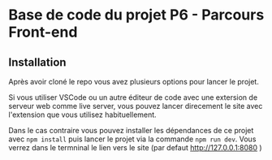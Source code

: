# Base de code du projet P6 - Parcours Front-end

## Installation

Après avoir cloné le repo vous avez plusieurs options pour lancer le projet.

Si vous utiliser VSCode ou un autre éditeur de code avec une extersion de serveur web comme live server, vous pouvez lancer direcement le site avec l'extension que vous utilisez habituellement.

Dans le cas contraire vous pouvez installer les dépendances de ce projet avec `npm install` puis lancer le projet via la commande `npm run dev`. Vous verrez dans le termninal le lien vers le site (par defaut http://127.0.0.1:8080 )
